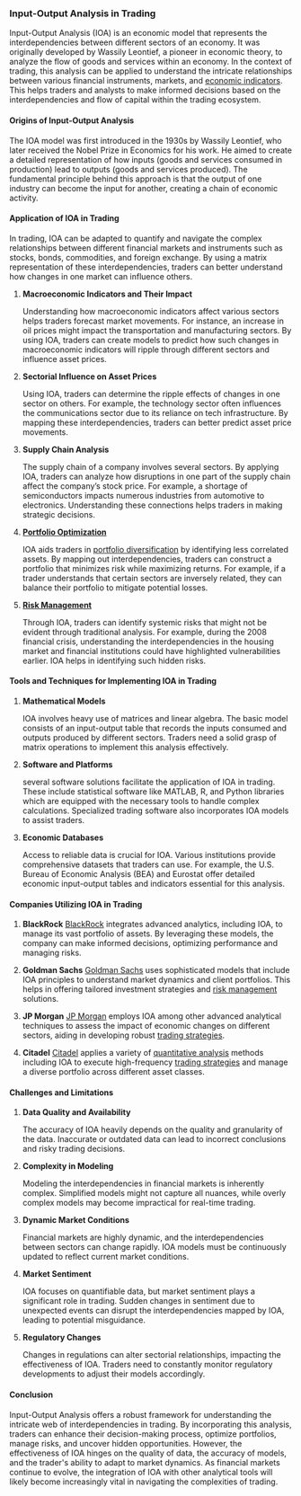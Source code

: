 ### Input-Output Analysis in Trading

Input-Output Analysis (IOA) is an economic model that represents the interdependencies between different sectors of an economy. It was originally developed by Wassily Leontief, a pioneer in economic theory, to analyze the flow of goods and services within an economy. In the context of trading, this analysis can be applied to understand the intricate relationships between various financial instruments, markets, and [economic indicators](../e/economic_indicators.md). This helps traders and analysts to make informed decisions based on the interdependencies and flow of capital within the trading ecosystem.

#### Origins of Input-Output Analysis

The IOA model was first introduced in the 1930s by Wassily Leontief, who later received the Nobel Prize in Economics for his work. He aimed to create a detailed representation of how inputs (goods and services consumed in production) lead to outputs (goods and services produced). The fundamental principle behind this approach is that the output of one industry can become the input for another, creating a chain of economic activity.

#### Application of IOA in Trading

In trading, IOA can be adapted to quantify and navigate the complex relationships between different financial markets and instruments such as stocks, bonds, commodities, and foreign exchange. By using a matrix representation of these interdependencies, traders can better understand how changes in one market can influence others.

1. **Macroeconomic Indicators and Their Impact**

   Understanding how macroeconomic indicators affect various sectors helps traders forecast market movements. For instance, an increase in oil prices might impact the transportation and manufacturing sectors. By using IOA, traders can create models to predict how such changes in macroeconomic indicators will ripple through different sectors and influence asset prices.

2. **Sectorial Influence on Asset Prices**

   Using IOA, traders can determine the ripple effects of changes in one sector on others. For example, the technology sector often influences the communications sector due to its reliance on tech infrastructure. By mapping these interdependencies, traders can better predict asset price movements.

3. **Supply Chain Analysis**

   The supply chain of a company involves several sectors. By applying IOA, traders can analyze how disruptions in one part of the supply chain affect the company’s stock price. For example, a shortage of semiconductors impacts numerous industries from automotive to electronics. Understanding these connections helps traders in making strategic decisions.

4. **[Portfolio Optimization](../p/portfolio_optimization.md)**

   IOA aids traders in [portfolio diversification](../p/portfolio_diversification.md) by identifying less correlated assets. By mapping out interdependencies, traders can construct a portfolio that minimizes risk while maximizing returns. For example, if a trader understands that certain sectors are inversely related, they can balance their portfolio to mitigate potential losses.

5. **[Risk Management](../r/risk_management.md)**

   Through IOA, traders can identify systemic risks that might not be evident through traditional analysis. For example, during the 2008 financial crisis, understanding the interdependencies in the housing market and financial institutions could have highlighted vulnerabilities earlier. IOA helps in identifying such hidden risks.

#### Tools and Techniques for Implementing IOA in Trading

1. **Mathematical Models**

   IOA involves heavy use of matrices and linear algebra. The basic model consists of an input-output table that records the inputs consumed and outputs produced by different sectors. Traders need a solid grasp of matrix operations to implement this analysis effectively.

2. **Software and Platforms**

   several software solutions facilitate the application of IOA in trading. These include statistical software like MATLAB, R, and Python libraries which are equipped with the necessary tools to handle complex calculations. Specialized trading software also incorporates IOA models to assist traders.

3. **Economic Databases**

   Access to reliable data is crucial for IOA. Various institutions provide comprehensive datasets that traders can use. For example, the U.S. Bureau of Economic Analysis (BEA) and Eurostat offer detailed economic input-output tables and indicators essential for this analysis.

#### Companies Utilizing IOA in Trading

1. **BlackRock**
   [BlackRock](https://www.blackrock.com) integrates advanced analytics, including IOA, to manage its vast portfolio of assets. By leveraging these models, the company can make informed decisions, optimizing performance and managing risks.

2. **Goldman Sachs**
   [Goldman Sachs](https://www.goldmansachs.com) uses sophisticated models that include IOA principles to understand market dynamics and client portfolios. This helps in offering tailored investment strategies and [risk management](../r/risk_management.md) solutions.

3. **JP Morgan**
   [JP Morgan](https://www.jpmorgan.com) employs IOA among other advanced analytical techniques to assess the impact of economic changes on different sectors, aiding in developing robust [trading strategies](../t/trading_strategies.md).

4. **Citadel**
   [Citadel](https://www.citadel.com) applies a variety of [quantitative analysis](../q/quantitative_analysis.md) methods including IOA to execute high-frequency [trading strategies](../t/trading_strategies.md) and manage a diverse portfolio across different asset classes.

#### Challenges and Limitations

1. **Data Quality and Availability**

   The accuracy of IOA heavily depends on the quality and granularity of the data. Inaccurate or outdated data can lead to incorrect conclusions and risky trading decisions.

2. **Complexity in Modeling**

   Modeling the interdependencies in financial markets is inherently complex. Simplified models might not capture all nuances, while overly complex models may become impractical for real-time trading.

3. **Dynamic Market Conditions**

   Financial markets are highly dynamic, and the interdependencies between sectors can change rapidly. IOA models must be continuously updated to reflect current market conditions.

4. **Market Sentiment**

   IOA focuses on quantifiable data, but market sentiment plays a significant role in trading. Sudden changes in sentiment due to unexpected events can disrupt the interdependencies mapped by IOA, leading to potential misguidance.

5. **Regulatory Changes**

   Changes in regulations can alter sectorial relationships, impacting the effectiveness of IOA. Traders need to constantly monitor regulatory developments to adjust their models accordingly.

#### Conclusion

Input-Output Analysis offers a robust framework for understanding the intricate web of interdependencies in trading. By incorporating this analysis, traders can enhance their decision-making process, optimize portfolios, manage risks, and uncover hidden opportunities. However, the effectiveness of IOA hinges on the quality of data, the accuracy of models, and the trader's ability to adapt to market dynamics. As financial markets continue to evolve, the integration of IOA with other analytical tools will likely become increasingly vital in navigating the complexities of trading.

